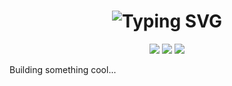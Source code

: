 <h1 align="center">
  <img src="https://readme-typing-svg.herokuapp.com?font=Fira+Code&size=28&pause=1000&color=00F7FF&center=true&vCenter=true&width=800&lines=Hi%2C+I'm+Tianyi+Evans+Gu;Data+Science+%E2%9D%A4%EF%B8%8F+Philosophy+%E2%9C%8A+Social+Systems;AI+for+Social+Good+%E2%9C%A8+Maker+%E2%9C%94%EF%B8%8F+Writer+%F0%9F%93%9D%EF%B8%8F" alt="Typing SVG" />
</h1>

<p align="center">
  <img src="https://img.shields.io/badge/PhiIips%20Academy-%20Andover-blue?style=for-the-badge" />
  <img src="https://img.shields.io/badge/Data%20Science-ML%20%26%20AI-critical?style=for-the-badge&logo=python" />
  <img src="https://img.shields.io/badge/Wolfram%20TA-Research-red?style=for-the-badge&logo=wolfram" />
</p>

Building something cool...

